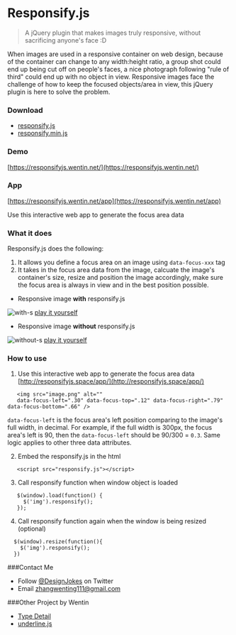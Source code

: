 # Responsify.js

> A jQuery plugin that makes images truly responsive, without sacrificing anyone's face :D

When images are used in a responsive container on web design, because of the container can change to any width:height ratio, a group shot could end up being cut off on people's faces, a nice photograph following "rule of third" could end up with no object in view. Responsive images face the challenge of how to keep the focused objects/area in view, this jQuery plugin is here to solve the problem.

### Download
* [responsify.js](https://raw.githubusercontent.com/wentin/ResponsifyJS/master/responsify.js)
* [responsify.min.js](https://raw.githubusercontent.com/wentin/ResponsifyJS/master/responsify.min.js)

### Demo

[https://responsifyjs.wentin.net/](https://responsifyjs.wentin.net/)

### App

[https://responsifyjs.wentin.net/app](https://responsifyjs.wentin.net/app)

Use this interactive web app to generate the focus area data

### What it does

Responsify.js does the following:
 1. It allows you define a focus area on an image using `data-focus-xxx` tag
 2. It takes in the focus area data from the image, calcuate the image's container's size, resize and position the image accordingly, make sure the focus area is always in view and in the best position possible.

* Responsive image **with** responsify.js

![with-s](https://cloud.githubusercontent.com/assets/2474904/11459461/dccd59b6-96a4-11e5-81c6-5b16c7d30a23.gif) [play it yourself](http://wentin.github.io/ResponsifyJS/comparison/with-responsify-js/)

* Responsive image **without** responsify.js

![without-s](https://cloud.githubusercontent.com/assets/2474904/11459460/dccd53bc-96a4-11e5-8a33-bea161ef60a9.gif) [play it yourself](http://wentin.github.io/ResponsifyJS/comparison/without-responsify-js/)

### How to use
 1. Use this interactive web app to generate the focus area data [http://responsifyjs.space/app/](http://responsifyjs.space/app/)
 
 ```
    <img src="image.png" alt="" 
    data-focus-left=".30" data-focus-top=".12" data-focus-right=".79" data-focus-bottom=".66" />
 ```
`data-focus-left` is the focus area's left position comparing to the image's full width, in decimal. For example, if the full width is 300px, the focus area's left is 90, then the `data-focus-left` should be 90/300 = `0.3`. Same logic applies to other three data attributes.

 2. Embed the responsify.js in the html
 
 ``` 
    <script src="responsify.js"></script>
 ``` 
 3. Call responsify function when window object is loaded
 
 ``` 
    $(window).load(function() {
      $('img').responsify();
    });
 ```
 4. Call responsify function again when the window is being resized (optional)
 
  ```
    $(window).resize(function(){
      $('img').responsify();
    })
  ```
  

###Contact Me
* Follow [@DesignJokes](http://twitter.com/DesignJokes) on Twitter
* Email <zhangwenting111@gmail.com>

###Other Project by Wentin
* [Type Detail](http://typedetail.com/)
* [underline.js](https://github.com/wentin/underlineJS)
